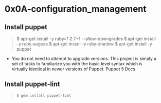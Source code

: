 # 0x0A-configuration_management

## Install puppet
> $ apt-get install -y ruby=1:2.7+1 --allow-downgrades
> $ apt-get install -y ruby-augeas
> $ apt-get install -y ruby-shadow
> $ apt-get install -y puppet

* You do not need to attempt to upgrade versions. This project is simply a set of tasks to familiarize you with the basic level syntax which is virtually identical in newer versions of Puppet.
Puppet 5 Docs

## Install puppet-lint
> `$ gem install puppet-lint`